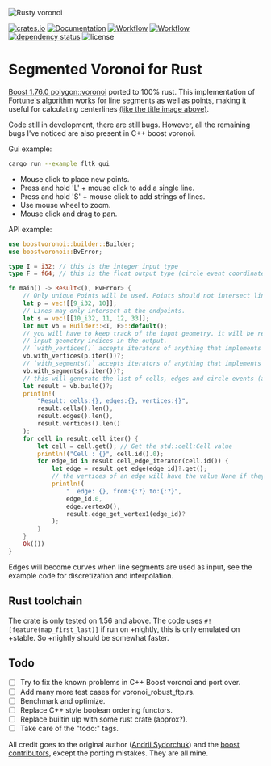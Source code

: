 ![Rusty voronoi](img/title.png)

[![crates.io](https://img.shields.io/crates/v/boostvoronoi.svg)](https://crates.io/crates/boostvoronoi)
[![Documentation](https://docs.rs/boostvoronoi/badge.svg)](https://docs.rs/boostvoronoi)
[![Workflow](https://github.com/eadf/boostvoronoi.rs/workflows/Rust/badge.svg)](https://github.com/eadf/boostvoronoi.rs/workflows/Rust/badge.svg)
[![Workflow](https://github.com/eadf/boostvoronoi.rs/workflows/Clippy/badge.svg)](https://github.com/eadf/boostvoronoi.rs/workflows/Clippy/badge.svg)
[![dependency status](https://deps.rs/crate/boostvoronoi/0.9.3/status.svg)](https://deps.rs/crate/boostvoronoi/0.9.3)
![license](https://img.shields.io/crates/l/boostvoronoi)

# Segmented Voronoi for Rust

[Boost 1.76.0 polygon::voronoi](https://www.boost.org/doc/libs/1_76_0/libs/polygon/doc/voronoi_main.htm) ported to 100% rust.
This implementation of [Fortune's algorithm](https://en.wikipedia.org/wiki/Fortune%27s_algorithm) works for line segments as well as points, making it useful for calculating centerlines [(like the title image above)](https://github.com/eadf/toxicblend.rs).

Code still in development, there are still bugs. However, all the remaining bugs I've noticed are also present in C++ boost voronoi.

Gui example:
```sh
cargo run --example fltk_gui
```
* Mouse click to place new points. 
* Press and hold 'L' + mouse click to add a single line. 
* Press and hold 'S' + mouse click to add strings of lines.
* Use mouse wheel to zoom.
* Mouse click and drag to pan.

API example:
```rust
use boostvoronoi::builder::Builder;
use boostvoronoi::BvError;

type I = i32; // this is the integer input type
type F = f64; // this is the float output type (circle event coordinates)

fn main() -> Result<(), BvError> {
    // Only unique Points will be used. Points should not intersect lines
    let p = vec![[9_i32, 10]];
    // Lines may only intersect at the endpoints.
    let s = vec![[10_i32, 11, 12, 33]];
    let mut vb = Builder::<I, F>::default();
    // you will have to keep track of the input geometry. it will be referenced as
    // input geometry indices in the output.
    // `with_vertices()` accepts iterators of anything that implements `Into<boostvoronoi::geometry::Point>`
    vb.with_vertices(p.iter())?;
    // `with_segments()` accepts iterators of anything that implements `Into<boostvoronoi::geometry::Line>`
    vb.with_segments(s.iter())?;
    // this will generate the list of cells, edges and circle events (aka vertices)
    let result = vb.build()?;
    println!(
        "Result: cells:{}, edges:{}, vertices:{}",
        result.cells().len(),
        result.edges().len(),
        result.vertices().len()
    );
    for cell in result.cell_iter() {
        let cell = cell.get(); // Get the std::cell:Cell value
        println!("Cell : {}", cell.id().0);
        for edge_id in result.cell_edge_iterator(cell.id()) {
            let edge = result.get_edge(edge_id)?.get();
            // the vertices of an edge will have the value None if they are infinitely far away.
            println!(
                "  edge: {}, from:{:?} to:{:?}",
                edge_id.0,
                edge.vertex0(),
                result.edge_get_vertex1(edge_id)?
            );
        }
    }
    Ok(())
}
```
Edges will become curves when line segments are used as input, see the example code for discretization and interpolation. 

## Rust toolchain
The crate is only tested on 1.56 and above.
The code uses ```#![feature(map_first_last)]``` if run on +nightly, this is only emulated on +stable.
So +nightly should be somewhat faster.

## Todo
- [ ] Try to fix the known problems in C++ Boost voronoi and port over.  
- [ ] Add many more test cases for voronoi_robust_ftp.rs.
- [ ] Benchmark and optimize.
- [ ] Replace C++ style boolean ordering functors.
- [ ] Replace builtin ulp with some rust crate (approx?).
- [ ] Take care of the "todo:" tags.

All credit goes to the original author ([Andrii Sydorchuk](https://github.com/asydorchuk)) and the [boost contributors](https://github.com/boostorg/polygon), except the porting mistakes. They are all mine.
